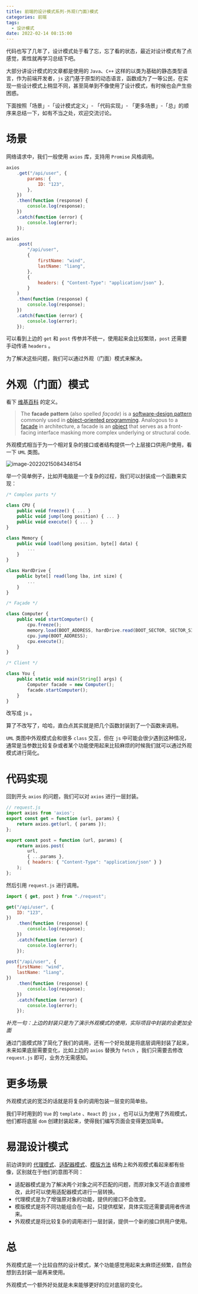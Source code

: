 ```yaml
---
title: 前端的设计模式系列-外观(门面)模式
categories: 前端
tags:
  - 设计模式
date: 2022-02-14 08:15:00
---
```


代码也写了几年了，设计模式处于看了忘，忘了看的状态，最近对设计模式有了点感觉，索性就再学习总结下吧。

大部分讲设计模式的文章都是使用的 `Java`、`C++` 这样的以类为基础的静态类型语言，作为前端开发者，`js` 这门基于原型的动态语言，函数成为了一等公民，在实现一些设计模式上稍显不同，甚至简单到不像使用了设计模式，有时候也会产生些困惑。

下面按照「场景」-「设计模式定义」- 「代码实现」- 「更多场景」-「总」的顺序来总结一下，如有不当之处，欢迎交流讨论。

# 场景

 网络请求中，我们一般使用 `axios` 库，支持用 `Promise` 风格调用。

```js
axios
    .get("/api/user", {
        params: {
            ID: "123",
        },
    })
    .then(function (response) {
        console.log(response);
    })
    .catch(function (error) {
        console.log(error);
    });

axios
    .post(
        "/api/user",
        {
            firstName: "wind",
            lastName: "liang",
        },
        {
            headers: { "Content-Type": "application/json" },
        }
    )
    .then(function (response) {
        console.log(response);
    })
    .catch(function (error) {
        console.log(error);
    });
```

可以看到上边的 `get` 和 `post` 传参并不统一，使用起来会比较繁琐，`post` 还需要手动传递 `headers` 。

为了解决这些问题，我们可以通过外观（门面）模式来解决。

# 外观（门面）模式

看下 [维基百科](https://en.wikipedia.org/wiki/Facade_pattern) 的定义。

> The **facade pattern** (also spelled *façade*) is a [software-design pattern](https://en.wikipedia.org/wiki/Software_design_pattern) commonly used in [object-oriented programming](https://en.wikipedia.org/wiki/Object-oriented_programming). Analogous to a [facade](https://en.wikipedia.org/wiki/Facade) in architecture, a facade is an [object](https://en.wikipedia.org/wiki/Object_(computer_science)) that serves as a front-facing interface masking more complex underlying or structural code. 

外观模式相当于为一个相对复杂的接口或者结构提供一个上层接口供用户使用，看一下 `UML` 类图。

![image-20220215084348154](https://windliangblog.oss-cn-beijing.aliyuncs.com/windliangblog.oss-cn-beijing.aliyuncs.comimage-20220215084348154.png)

举一个简单例子，比如开电脑是一个复杂的过程，我们可以封装成一个函数来实现：

```js
/* Complex parts */

class CPU {
	public void freeze() { ... }
	public void jump(long position) { ... }
	public void execute() { ... }
}

class Memory {
	public void load(long position, byte[] data) {
		...
	}
}

class HardDrive {
	public byte[] read(long lba, int size) {
		...
	}
}

/* Façade */

class Computer {
	public void startComputer() {
		cpu.freeze();
		memory.load(BOOT_ADDRESS, hardDrive.read(BOOT_SECTOR, SECTOR_SIZE));
		cpu.jump(BOOT_ADDRESS);
		cpu.execute();
	}
}

/* Client */

class You {
	public static void main(String[] args) {
		Computer facade = new Computer();
		facade.startComputer();
	}
}
```

改写成 `js` 。

算了不改写了，哈哈，直白点其实就是把几个函数封装到了一个函数来调用。

`UML` 类图中外观模式会和很多 `class` 交互，但在 `js` 中可能会很少遇到这种情况，通常是当参数比较复杂或者某个功能使用起来比较麻烦的时候我们就可以通过外观模式进行简化。

# 代码实现

 回到开头 `axios` 的问题，我们可以对 `axios` 进行一层封装。

```js
// request.js
import axios from 'axios';
export const get = function (url, params) {
    return axios.get(url, { params });
};

export const post = function (url, params) {
    return axios.post(
        url,
        { ...params },
        { headers: { "Content-Type": "application/json" } }
    );
};
```

然后引用 `request.js` 进行调用。

```js
import { get, post } from "./request";

get("/api/user", {
    ID: "123",
})
    .then(function (response) {
        console.log(response);
    })
    .catch(function (error) {
        console.log(error);
    });

post("/api/user", {
    firstName: "wind",
    lastName: "liang",
})
    .then(function (response) {
        console.log(response);
    })
    .catch(function (error) {
        console.log(error);
    });

```

*补充一句：上边的封装只是为了演示外观模式的使用，实际项目中封装的会更加全面*

通过门面模式除了简化了我们的调用，还有一个好处就是将底层调用封装了起来，未来如果底层需要变化，比如上边的 `axios` 替换为 `fetch` ，我们只需要去修改 `request.js` 即可，业务方无需感知。

# 更多场景

外观模式说的宽泛的话就是将复杂的调用包装一层变的简单些。

我们平时用到的 `Vue` 的 `template` 、`React` 的 `jsx` ，也可以认为使用了外观模式，他们都将底层 `dom` 创建封装起来，使得我们编写页面会变得更加简单。

# 易混设计模式

前边讲到的 [代理模式](https://pattern.windliang.wang/posts/%E5%89%8D%E7%AB%AF%E7%9A%84%E8%AE%BE%E8%AE%A1%E6%A8%A1%E5%BC%8F%E7%B3%BB%E5%88%97-%E4%BB%A3%E7%90%86%E6%A8%A1%E5%BC%8F.html)、[适配器模式](https://pattern.windliang.wang/posts/%E5%89%8D%E7%AB%AF%E7%9A%84%E8%AE%BE%E8%AE%A1%E6%A8%A1%E5%BC%8F%E7%B3%BB%E5%88%97-%E9%80%82%E9%85%8D%E5%99%A8%E6%A8%A1%E5%BC%8F.html)、[模版方法](https://pattern.windliang.wang/posts/%E5%89%8D%E7%AB%AF%E7%9A%84%E8%AE%BE%E8%AE%A1%E6%A8%A1%E5%BC%8F%E7%B3%BB%E5%88%97-%E6%A8%A1%E7%89%88%E6%A8%A1%E5%BC%8F.html) 结构上和外观模式看起来都有些像，区别就在于他们的意图不同：

- 适配器模式是为了解决两个对象之间不匹配的问题，而原对象又不适合直接修改，此时可以使用适配器模式进行一层转换。
- 代理模式是为了增强原对象的功能，提供的接口不会改变。
- 模版模式是将不同功能组合在一起，只提供框架，具体实现还需要调用者传进来。
- 外观模式是将比较复杂的调用进行一层封装，提供一个新的接口供用户使用。

# 总

外观模式是一个比较自然的设计模式，某个功能感觉用起来太麻烦还频繁，自然会想到去封装一层再来使用。

外观模式一个额外好处就是未来能够更好的应对底层的变化。

